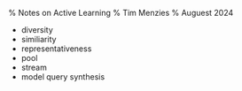 % Notes on Active Learning
% Tim Menzies
% Auguest 2024

- diversity
- similiarity
- representativeness
- pool
- stream
- model query synthesis

